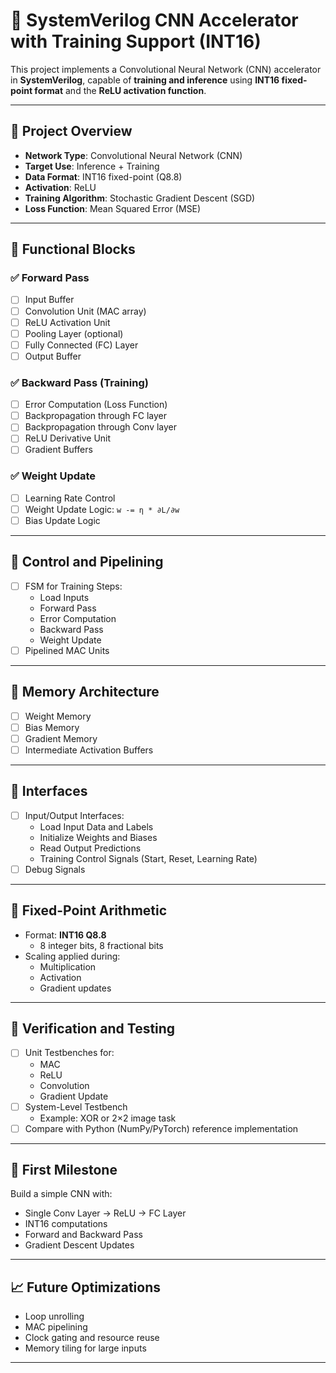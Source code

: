 # 🧠 SystemVerilog CNN Accelerator with Training Support (INT16)

This project implements a Convolutional Neural Network (CNN) accelerator in **SystemVerilog**, capable of **training and inference** using **INT16 fixed-point format** and the **ReLU activation function**.

---

## 🚀 Project Overview

- **Network Type**: Convolutional Neural Network (CNN)
- **Target Use**: Inference + Training
- **Data Format**: INT16 fixed-point (Q8.8)
- **Activation**: ReLU
- **Training Algorithm**: Stochastic Gradient Descent (SGD)
- **Loss Function**: Mean Squared Error (MSE)

---

## 🔹 Functional Blocks

### ✅ Forward Pass
- [ ] Input Buffer
- [ ] Convolution Unit (MAC array)
- [ ] ReLU Activation Unit
- [ ] Pooling Layer (optional)
- [ ] Fully Connected (FC) Layer
- [ ] Output Buffer

### ✅ Backward Pass (Training)
- [ ] Error Computation (Loss Function)
- [ ] Backpropagation through FC layer
- [ ] Backpropagation through Conv layer
- [ ] ReLU Derivative Unit
- [ ] Gradient Buffers

### ✅ Weight Update
- [ ] Learning Rate Control
- [ ] Weight Update Logic: `w -= η * ∂L/∂w`
- [ ] Bias Update Logic

---

## 🔁 Control and Pipelining

- [ ] FSM for Training Steps:
  - Load Inputs
  - Forward Pass
  - Error Computation
  - Backward Pass
  - Weight Update
- [ ] Pipelined MAC Units

---

## 💾 Memory Architecture

- [ ] Weight Memory
- [ ] Bias Memory
- [ ] Gradient Memory
- [ ] Intermediate Activation Buffers

---

## 🔌 Interfaces

- [ ] Input/Output Interfaces:
  - Load Input Data and Labels
  - Initialize Weights and Biases
  - Read Output Predictions
  - Training Control Signals (Start, Reset, Learning Rate)
- [ ] Debug Signals

---

## 🧮 Fixed-Point Arithmetic

- Format: **INT16 Q8.8**
  - 8 integer bits, 8 fractional bits
- Scaling applied during:
  - Multiplication
  - Activation
  - Gradient updates

---

## 🧪 Verification and Testing

- [ ] Unit Testbenches for:
  - MAC
  - ReLU
  - Convolution
  - Gradient Update
- [ ] System-Level Testbench
  - Example: XOR or 2×2 image task
- [ ] Compare with Python (NumPy/PyTorch) reference implementation

---

## 🧠 First Milestone

Build a simple CNN with:
- Single Conv Layer → ReLU → FC Layer
- INT16 computations
- Forward and Backward Pass
- Gradient Descent Updates

---

## 📈 Future Optimizations

- Loop unrolling
- MAC pipelining
- Clock gating and resource reuse
- Memory tiling for large inputs

---

